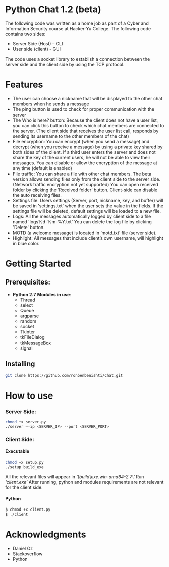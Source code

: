 # Python Chat 1.2 (beta)

The following code was written as a home job as part of a Cyber and Information Security course at Hacker-Yu College.
The following code contains two sides:
* Server Side (Host) – CLI
*	User side (client) - GUI

The code uses a socket library to establish a connection between the server side and the client side by using the TCP protocol.
# Features
* The user can choose a nickname that will be displayed to the other chat members when he sends a message
* The ping button is used to check for proper communication with the server
* The Who is here? button: Because the client does not have a user list, you can click this button to check which chat 
members are connected to the server. (The client side that receives the user list call, responds by sending its username to the other members of the chat)
* File encryption: You can encrypt (when you send a message) and decrypt (when you receive a message) by using a private key shared by both sides of the client.
If a third user enters the server and does not share the key of the current users, he will not be able to view their messages.
You can disable or allow the encryption of the message at any time (default is enabled)
* File traffic: You can share a file with other chat members. The beta version allows sending files only from the client side to the server side. (Network traffic encryption not yet supported)
You can open received folder by clicking the ‘Received folder’ button.
Client-side can disable the auto receiving files.
* Settings file: Users settings (Server, port, nickname, key, and buffer) will be saved in 'settings.txt' when the user sets the value in the fields.
If the settings file will be deleted, default settings will be loaded to a new file.
* Logs: All the messages automatically logged by client side to a file named 'logs\%d-%m-%Y.txt'
You can delete the log file by clicking 'Delete' button.
* MOTD (a welcome message) is located in ‘motd.txt’ file (server side).
* Highlight: All messages that include client’s own username, will highlight in blue color.

# Getting Started
## Prerequisites:
* **Python 2.7**
**Modules in use**:
  * Thread
  * select
  * Queue
  * argparse
  * random
  * socket
  * Tkinter
  * tkFileDialog
  * tkMessageBox
  * signal

## Installing
```sh
git clone https://github.com/ronbenbenishti/Chat.git
```

# How to use
### Server Side:

```sh
chmod +x server.py
./server –-ip <SERVER_IP> --port <SERVER_PORT>
```

### Client Side:
#### Executable

```sh
chmod +x setup.py
./setup build_exe
```
All the relevant files will appear in _‘\build\exe.win-amd64-2.7\’_
Run _‘client.exe’_
After running, python and modules requirements are not relevant for the client side.

#### Python
```sh
$ chmod +x client.py
$ ./client
```
# Acknowledgments
* Daniel Oz
* Stackoverflow
* Python
